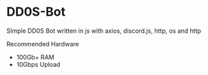# DD0S-Bot
SImple DD0S  Bot written in js with axios, discord.js, http, os and http


Recommended Hardware

- 100Gb+ RAM
- 10Gbps Upload
